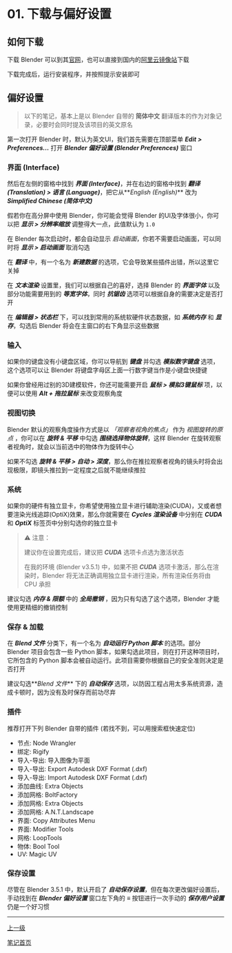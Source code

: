 # 01. 下载与偏好设置

## 如何下载

下载 Blender 可以到其[官网](https://blender.org)，也可以直接到国内的[阿里云镜像站](https://mirrors.aliyun.com/blender/release)下载

下载完成后，运行安装程序，并按照提示安装即可

## 偏好设置

> 以下的笔记，基本上是以 Blender 自带的 **简体中文** 翻译版本的作为对象记录，必要时会同时提及该项目的英文原名

第一次打开 Blender 时，默认为英文UI，我们首先需要在顶部菜单 **<i>Edit > Preferences...</i>** 打开 **<i>Blender 偏好设置 (Blender Preferences)</i>** 窗口

### 界面 (Interface)

然后在左侧的窗格中找到 **<i>界面 (Interface)</i>**，并在右边的窗格中找到 **<i>翻译 (Translation) > 语言 (Language)</i>**，把它从**<i>English (English)</i>** 改为 **<i>Simplified Chinese (简体中文)</i>**

假若你在高分屏中使用 Blender，你可能会觉得 Blender 的UI及字体很小，你可以把 **<i>显示 > 分辨率缩放</i>** 调整得大一点，此值默认为 `1.0`

在 Blender 每次启动时，都会自动显示 *启动画面*，你若不需要启动画面，可以同时将 **<i>显示 > 启动画面</i>** 取消勾选

在 **<i>翻译</i>** 中，有一个名为 **<i>新建数据</i>** 的选项，它会导致某些插件出错，所以这里它关掉

在 **<i>文本渲染</i>** 设置里，我们可以根据自己的喜好，选择 Blender 的 **<i>界面字体</i>** 以及部分功能需要用到的 **<i>等宽字体</i>**，同时 **<i>抗锯齿</i>** 选项可以根据自身的需要决定是否打开

在 **<i>编辑器 > 状态栏</i>** 下，可以找到常用的系统软硬件状态数据，如 **<i>系统内存</i>** 和 **<i>显存</i>**，勾选后 Blender 将会在主窗口的右下角显示这些数据

### 输入

如果你的键盘没有小键盘区域，你可以导航到 **<i>键盘</i>** 并勾选 **<i>模拟数字键盘</i>** 选项，这个选项可以让 Blender 将键盘字母区上面一行数字键当作是小键盘快捷键

如果你曾经用过别的3D建模软件，你还可能需要开启 **<i>鼠标 > 模拟3键鼠标</i>** 项，以便可以使用 **<i>Alt + 拖拉鼠标</i>** 来改变观察角度

### 视图切换

Blender 默认的观察角度操作方式是以 *「观察者视角的焦点」* 作为 *视图旋转的原点* ，你可以在 **<i>旋转 & 平移</i>** 中勾选 **<i>围绕选择物体旋转</i>**，这样 Blender 在旋转观察者视角时，就会以当前选中的物体作为旋转中心

如果不勾选 **<i>旋转 & 平移 > 自动 > 深度</i>**，那么你在推拉观察者视角的镜头时将会出现极限，即镜头推拉到一定程度之后就不能继续推拉

### 系统

如果你的硬件有独立显卡，你希望使用独立显卡进行辅助渲染(CUDA)，又或者想要渲染光线追踪(OptiX)效果，那么你就需要在 **<i>Cycles 渲染设备</i>** 中分别在 **<i>CUDA</i>** 和 **<i>OptiX</i>** 标签页中分别勾选你的独立显卡

> ⚠ 注意：
> 
> 建议你在设置完成后，建议把 **<i>CUDA</i>** 选项卡点选为激活状态
> 
> 在我的环境 (Blender v3.5.1) 中，如果不把 **<i>CUDA</i>** 选项卡激活，那么在渲染时，Blender 将无法正确调用独立显卡进行渲染，所有渲染任务将由 CPU 承担

建议勾选 **<i>内存 & 限额</i>** 中的 **<i>全局撤销</i>** ，因为只有勾选了这个选项，Blender 才能使用更精细的撤销控制

### 保存 & 加载

在 **<i>Blend 文件</i>** 分类下，有一个名为 **<i>自动运行 Python 脚本</i>** 的选项。部分 Blender 项目会包含一些 Python 脚本，如果勾选此项目，则在打开这种项目时，它所包含的 Python 脚本会被自动运行。此项目需要你根据自己的安全准则决定是否打开

建议勾选**<i>Blend 文件</i>** 下的 **<i>自动保存</i>** 选项，以防因工程占用太多系统资源，造成卡顿时，因为没有及时保存而前功尽弃

### 插件

推荐打开下列 Blender 自带的插件 (若找不到，可以用搜索框快速定位)

+ 节点: Node Wrangler
+ 绑定: Rigify
+ 导入-导出:  导入图像为平面
+ 导入-导出: Export Autodesk DXF Format (.dxf)
+ 导入-导出: Import Autodesk DXF Format (.dxf)
+ 添加曲线: Extra Objects
+ 添加网格: BoltFactory
+ 添加网格: Extra Objects
+ 添加网格: A.N.T.Landscape
+ 界面: Copy Attributes Menu
+ 界面: Modifier Tools
+ 网格: LoopTools
+ 物体: Bool Tool
+ UV: Magic UV

### 保存设置

尽管在 Blender 3.5.1 中，默认开启了 **<i>自动保存设置</i>**，但在每次更改偏好设置后，手动找到在 **<i>Blender 偏好设置</i>** 窗口左下角的 **<i>≡</i>** 按钮进行一次手动的 **<i>保存用户设置</i>** 仍是一个好习惯

---

[上一级](./README.md)

[笔记首页](../../../README.md)